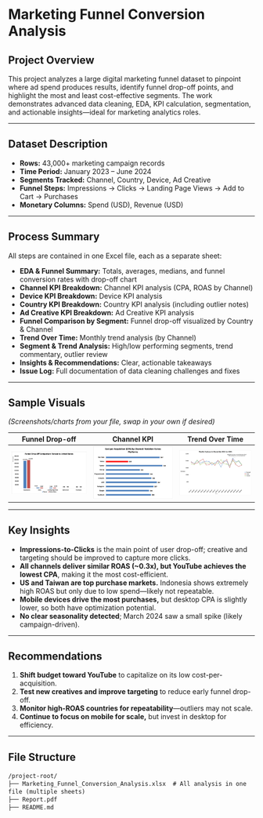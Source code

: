 # Marketing Funnel Conversion Analysis

## Project Overview

This project analyzes a large digital marketing funnel dataset to pinpoint where ad spend produces results, identify funnel drop-off points, and highlight the most and least cost-effective segments. The work demonstrates advanced data cleaning, EDA, KPI calculation, segmentation, and actionable insights—ideal for marketing analytics roles.

---

## Dataset Description

- **Rows:** 43,000+ marketing campaign records  
- **Time Period:** January 2023 – June 2024  
- **Segments Tracked:** Channel, Country, Device, Ad Creative  
- **Funnel Steps:** Impressions → Clicks → Landing Page Views → Add to Cart → Purchases  
- **Monetary Columns:** Spend (USD), Revenue (USD)

---

## Process Summary

All steps are contained in one Excel file, each as a separate sheet:

- **EDA & Funnel Summary:** Totals, averages, medians, and funnel conversion rates with drop-off chart
- **Channel KPI Breakdown:** Channel KPI analysis (CPA, ROAS by Channel)
- **Device KPI Breakdown:** Device KPI analysis
- **Country KPI Breakdown:** Country KPI analysis (including outlier notes)
- **Ad Creative KPI Breakdown:** Ad Creative KPI analysis
- **Funnel Comparison by Segment:** Funnel drop-off visualized by Country & Channel
- **Trend Over Time:** Monthly trend analysis (by Channel)
- **Segment & Trend Analysis:** High/low performing segments, trend commentary, outlier review
- **Insights & Recommendations:** Clear, actionable takeaways
- **Issue Log:** Full documentation of data cleaning challenges and fixes

---

## Sample Visuals

*(Screenshots/charts from your file, swap in your own if desired)*

| Funnel Drop-off | Channel KPI | Trend Over Time |
|---|---|---|
| ![Funnel Drop-off](figs/funnel_dropoff.png) | ![CPA ROAS Channel](figs/kpi_channel.png) | ![Monthly Purchases](figs/trend_channel.png) |

---

## Key Insights

- **Impressions-to-Clicks** is the main point of user drop-off; creative and targeting should be improved to capture more clicks.
- **All channels deliver similar ROAS (~0.3x), but YouTube achieves the lowest CPA**, making it the most cost-efficient.
- **US and Taiwan are top purchase markets.** Indonesia shows extremely high ROAS but only due to low spend—likely not repeatable.
- **Mobile devices drive the most purchases,** but desktop CPA is slightly lower, so both have optimization potential.
- **No clear seasonality detected**; March 2024 saw a small spike (likely campaign-driven).

---

## Recommendations

1. **Shift budget toward YouTube** to capitalize on its low cost-per-acquisition.
2. **Test new creatives and improve targeting** to reduce early funnel drop-off.
3. **Monitor high-ROAS countries for repeatability**—outliers may not scale.
4. **Continue to focus on mobile for scale,** but invest in desktop for efficiency.

---

## File Structure

```text
/project-root/
├── Marketing_Funnel_Conversion_Analysis.xlsx  # All analysis in one file (multiple sheets)
├── Report.pdf
├── README.md

